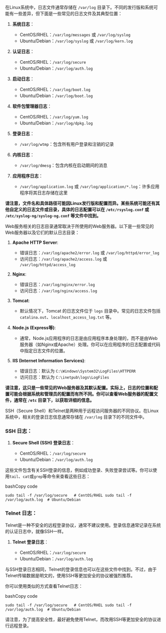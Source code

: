   
在Linux系统中，日志文件通常存储在 `/var/log` 目录下。不同的发行版和系统可能有一些差异，但下面是一些常见的日志文件及其典型位置：

1. **系统日志**：
    
    - CentOS/RHEL：`/var/log/messages` 或 `/var/log/syslog`
    - Ubuntu/Debian：`/var/log/syslog` 或 `/var/log/kern.log`
2. **认证日志**：
    
    - CentOS/RHEL：`/var/log/secure`
    - Ubuntu/Debian：`/var/log/auth.log`
3. **启动日志**：
    
    - CentOS/RHEL：`/var/log/boot.log`
    - Ubuntu/Debian：`/var/log/boot.log`
4. **软件包管理器日志**：
    
    - CentOS/RHEL：`/var/log/yum.log`
    - Ubuntu/Debian：`/var/log/dpkg.log`
5. **登录日志**：
    
    - `/var/log/wtmp`：包含所有用户登录和注销的记录
6. **内核日志**：
    
    - `/var/log/dmesg`：包含内核在启动期间的消息
7. **应用程序日志**：
    
    - `/var/log/application.log` 或 `/var/log/application/*.log`：许多应用程序将其日志存储在这里

**请注意，文件名和具体路径可能因Linux发行版和配置而异。某些系统可能还有其他自定义的日志文件或目录，具体的日志配置可以在 `/etc/rsyslog.conf` 或 `/etc/syslog-ng/syslog-ng.conf` 等文件中找到。**

  
Web服务相关的日志目录通常取决于所使用的Web服务器。以下是一些常见的Web服务器以及它们的默认日志目录：

1. **Apache HTTP Server**:
    
    - 错误日志：`/var/log/apache2/error.log` 或 `/var/log/httpd/error_log`
    - 访问日志：`/var/log/apache2/access.log` 或 `/var/log/httpd/access_log`
2. **Nginx**:
    
    - 错误日志：`/var/log/nginx/error.log`
    - 访问日志：`/var/log/nginx/access.log`
3. **Tomcat**:
    
    - 默认情况下，Tomcat 的日志文件位于 `logs` 目录中。常见的日志文件包括 `catalina.out`、`localhost_access_log.txt` 等。
4. **Node.js (Express等)**:
    
    - 通常，Node.js应用程序的日志是由应用程序本身处理的，而不是由Web服务器（如Nginx或Apache）处理。你可以在应用程序的日志配置或代码中指定日志文件的位置。
5. **IIS (Internet Information Services)**:
    
    - 错误日志：默认为 `C:\Windows\System32\LogFiles\HTTPERR`
    - 访问日志：默认为 `C:\inetpub\logs\LogFiles`

**请注意，这只是一些常见的Web服务器及其默认配置。实际上，日志的位置和配置可能会根据系统和管理员的配置而有所不同。你可以查看Web服务器的配置文件，通常在 `/etc` 目录下，以获取详细的信息。**

  
SSH（Secure Shell）和Telnet是两种用于远程访问服务器的不同协议。在Linux系统中，相关的登录日志信息通常存储在 `/var/log` 目录下的不同文件中。

### SSH 日志：

1. **Secure Shell (SSH) 登录日志**：
    
    - CentOS/RHEL：`/var/log/secure`
    - Ubuntu/Debian：`/var/log/auth.log`

这些文件包含有关SSH登录的信息，例如成功登录、失败登录尝试等。你可以使用`tail`、`cat`或`grep`等命令来查看这些日志：

bashCopy code

`sudo tail -f /var/log/secure   # CentOS/RHEL sudo tail -f /var/log/auth.log  # Ubuntu/Debian`

### Telnet 日志：

Telnet是一种不安全的远程登录协议，通常不建议使用。登录信息通常记录在系统的认证日志中，就像SSH一样。

1. **Telnet 登录日志**：
    
    - CentOS/RHEL：`/var/log/secure`
    - Ubuntu/Debian：`/var/log/auth.log`

与SSH登录日志相同，Telnet的登录信息也可以在这些文件中找到。不过，由于Telnet传输数据是明文的，使用SSH等更加安全的协议被强烈推荐。

你可以使用类似的方式查看Telnet日志：

bashCopy code

`sudo tail -f /var/log/secure   # CentOS/RHEL sudo tail -f /var/log/auth.log  # Ubuntu/Debian`

请注意，为了提高安全性，最好避免使用Telnet，而改用SSH等更加安全的协议进行远程登录。